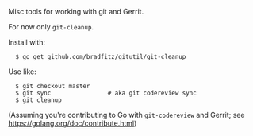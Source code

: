 Misc tools for working with git and Gerrit.

For now only `git-cleanup`.

Install with:

```
  $ go get github.com/bradfitz/gitutil/git-cleanup
```

Use like:

```
  $ git checkout master
  $ git sync                # aka git codereview sync
  $ git cleanup
```

(Assuming you're contributing to Go with `git-codereview` and Gerrit;
see https://golang.org/doc/contribute.html)
